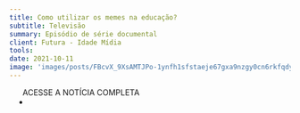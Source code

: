 ```yaml
---
title: Como utilizar os memes na educação?
subtitle: Televisão
summary: Episódio de série documental
client: Futura - Idade Mídia
tools: 
date: 2021-10-11
image: 'images/posts/FBcvX_9XsAMTJPo-1ynfh1sfstaeje67gxa9nzgy0cn6rkfqdywrwshn6vl0.png'
---
```




<div class="post__share"><ul class="share__list list-reset">ACESSE A NOTÍCIA COMPLETA<li class="share__item" style="margin-left: 10px"><a class="share__link share__facebook" style="background: #fa5657" href="https://canaisglobo.globo.com/assistir/futura/idade-midia/v/9936591/?utm_source=facebook&utm_term=memesv" 
onclick=window.open(this.href, 'pop-up', 'left=20,top=20,width=500,height=500,toolbar=1,resizable=0'); return false;" title="Link" rel="nofollow"><i class="fa-solid fa-link"></i></a></li></ul></div>
<!-- <div class="gallery-box"><div class="gallery"><img src="/clipping/images/example-1.jpg" loading="lazy" alt="Project"><img src="/clipping/images/example-2.jpg" loading="lazy" alt="Project"></div><em>Gallery / <a href="https://www.freepik.com/" target="_blank">Freepic</a></em></div> -->